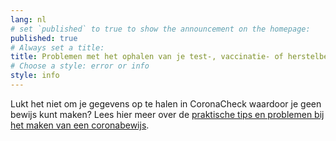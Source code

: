 ```yaml
---
lang: nl
# set `published` to true to show the announcement on the homepage:
published: true
# Always set a title:
title: Problemen met het ophalen van je test-, vaccinatie- of herstelbewijs?
# Choose a style: error or info
style: info
---
```

Lukt het niet om je gegevens op te halen in CoronaCheck waardoor je geen bewijs kunt maken? Lees hier meer over de [praktische tips en problemen bij het maken van een coronabewijs](/nl/wegwijzer).
